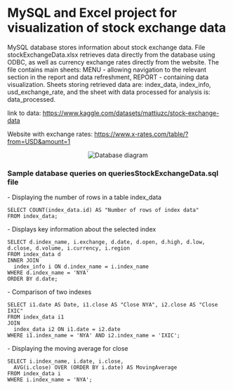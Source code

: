 # MySQL and Excel project for visualization of stock exchange data

MySQL database stores information about stock exchange data. File stockExchangeData.xlsx retrieves data directly from the database using ODBC, as well as currency exchange rates directly from the website. The file contains main sheets: MENU - allowing navigation to the relevant section in the report and data refreshment, REPORT - containing data visualization. Sheets storing retrieved data are: index_data, index_info, usd_exchange_rate, and the sheet with data processed for analysis is: data_processed.

link to data: https://www.kaggle.com/datasets/mattiuzc/stock-exchange-data

Website with exchange rates: https://www.x-rates.com/table/?from=USD&amount=1


<p align="center"> <img src="https://github.com/KrystianJamrogiewicz/Excel_MySQL_Stock_Exchange_Data/assets/155767356/39909ae0-5673-4a75-9a14-ca36c04c5756" alt="Database diagram"> </p>


<h3> Sample database queries on queriesStockExchangeData.sql file </h3>
<p>
- Displaying the number of rows in a table index_data
  
    SELECT COUNT(index_data.id) AS "Number of rows of index data"
    FROM index_data;
</p>
<p>
- Displays key information about the selected index
  
    SELECT d.index_name, i.exchange, d.date, d.open, d.high, d.low, d.close, d.volume, i.currency, i.region
    FROM index_data d
    INNER JOIN
      index_info i ON d.index_name = i.index_name
    WHERE d.index_name = 'NYA'
    ORDER BY d.date;
</p>
<p>
- Comparison of two indexes
  
    SELECT i1.date AS Date, i1.close AS "Close NYA", i2.close AS "Close IXIC"
    FROM index_data i1
    JOIN 
      index_data i2 ON i1.date = i2.date
    WHERE i1.index_name = 'NYA' AND i2.index_name = 'IXIC';
</p>
<p>
- Displaying the moving average for close
  
    SELECT i.index_name, i.date, i.close, 
      AVG(i.close) OVER (ORDER BY i.date) AS MovingAverage
    FROM index_data i
    WHERE i.index_name = 'NYA';
</p>





